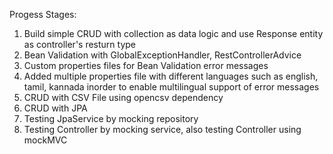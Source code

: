 Progess Stages:
1. Build simple CRUD with collection as data logic and use Response entity as controller's resturn type
2. Bean Validation with GlobalExceptionHandler, RestControllerAdvice
3. Custom properties files for Bean Validation error messages
4. Added multiple properties file with different languages such as english, tamil, kannada inorder to enable multilingual support of error messages
5. CRUD with CSV File using opencsv dependency
6. CRUD with JPA
7. Testing JpaService by mocking repository
8. Testing Controller by mocking service, also testing Controller using mockMVC
